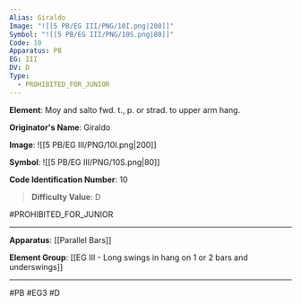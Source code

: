 ```yaml
---
Alias: Giraldo
Image: "![[5 PB/EG III/PNG/10I.png|200]]"
Symbol: "![[5 PB/EG III/PNG/10S.png|80]]"
Code: 10
Apparatus: PB
EG: III
DV: D
Type:
  - PROHIBITED_FOR_JUNIOR
---
```

**Element**: Moy and salto fwd. t., p. or strad. to upper arm hang.

**Originator's Name**: Giraldo

**Image**:
![[5 PB/EG III/PNG/10I.png|200]]

**Symbol**:
![[5 PB/EG III/PNG/10S.png|80]]

**Code Identification Number**: 10

>**Difficulty Value**: D

#PROHIBITED_FOR_JUNIOR
___
**Apparatus**: [[Parallel Bars]]

**Element Group**: [[EG III - Long swings in hang on 1 or 2 bars and underswings]]
___
#PB #EG3 #D
